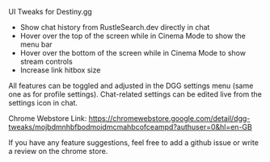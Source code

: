 UI Tweaks for Destiny.gg

- Show chat history from RustleSearch.dev directly in chat
- Hover over the top of the screen while in Cinema Mode to show the menu bar
- Hover over the bottom of the screen while in Cinema Mode to show stream controls
- Increase link hitbox size

All features can be toggled and adjusted in the DGG settings menu (same one as for profile settings).
Chat-related settings can be edited live from the settings icon in chat.

Chrome Webstore Link: https://chromewebstore.google.com/detail/dgg-tweaks/mojbdmnhbfbodmoidmcmahbcofceampd?authuser=0&hl=en-GB

If you have any feature suggestions, feel free to add a github issue or write a review on the chrome store.
